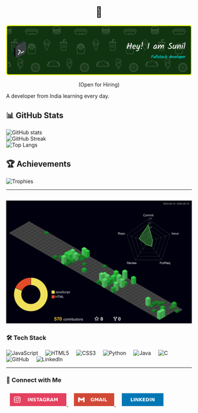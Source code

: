 <h1 align="center"> 👋 </h1>
<div align="center">
  <a href="https://sunilkumart2025.github.io/portfolio/"><img src="header-banner.png" alt="header"/><a/>
  
</div>
<p align="center"> (Open for Hiring)</p>

A developer from India learning every day.


## 📊 GitHub Stats
![GitHub stats](https://github-readme-stats.vercel.app/api?username=sunilkumart2025&show_icons=true&theme=radical)  
![GitHub Streak](https://streak-stats.demolab.com?user=sunilkumart2025&theme=radical&hide_border=true)  
![Top Langs](https://github-readme-stats.vercel.app/api/top-langs/?username=sunilkumart2025&layout=compact&theme=radical)  


## 🏆 Achievements
![Trophies](https://github-profile-trophy.vercel.app/?username=sunilkumart2025&theme=gruvbox)

---
![](./profile-3d-contrib/profile-night-green.svg)
---
### 🛠 **Tech Stack**
<div align="left">
  <img src="https://cdn.jsdelivr.net/gh/devicons/devicon/icons/javascript/javascript-original.svg" height="30" alt="JavaScript" />
  <img width="12"/>
  <img src="https://cdn.jsdelivr.net/gh/devicons/devicon/icons/html5/html5-original.svg" height="30" alt="HTML5" />
  <img width="12"/>
  <img src="https://cdn.jsdelivr.net/gh/devicons/devicon/icons/css3/css3-original.svg" height="30" alt="CSS3" />
  <img width="12"/>
  <img src="https://cdn.jsdelivr.net/gh/devicons/devicon/icons/python/python-original.svg" height="30" alt="Python" />
  <img width="12"/>
  <img src="https://cdn.jsdelivr.net/gh/devicons/devicon/icons/java/java-original.svg" height="30" alt="Java" />
  <img width="12"/>
  <img src="https://cdn.jsdelivr.net/gh/devicons/devicon/icons/c/c-original.svg" height="30" alt="C" />
  <img width="12"/>
  <img src="https://cdn.jsdelivr.net/gh/devicons/devicon/icons/github/github-original.svg" height="30" alt="GitHub" />
  <img width="12"/>
  <img src="https://cdn.jsdelivr.net/gh/devicons/devicon/icons/linkedin/linkedin-original.svg" height="30" alt="LinkedIn" />
  <img width="12"/>
</div>

---

### 🔗 **Connect with Me**
<div align="left" style="padding: 10px;">
  <a href="https://www.instagram.com/_.sunil._25?igsh=dTh5ZHJ0ZWRoMWN5" target="_blank">
    <img src="https://github.com/sunilkumart2025/sunilkumart2025/blob/main/src/icons/instagram.svg" height="35" alt="Instagram" />
  </a>
  <img width="12"/>
  <a href="mailto:skysunil2025.db@gmail.com">
    <img src="https://github.com/sunilkumart2025/sunilkumart2025/blob/main/src/icons/gmail.svg" height="35" alt="Gmail" />
  </a>
  <img width="12"/>
  <a href="https://www.linkedin.com/in/sunilkumar2025/" target="_blank">
    <img src="https://github.com/sunilkumart2025/sunilkumart2025/blob/main/src/icons/linkedin.svg" height="35" alt="LinkedIn" />
  </a>
</div>
